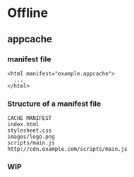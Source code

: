 # Offline

## appcache

### manifest file

```
<html manifest="example.appcache">
  ...
</html>
```

### Structure of a manifest file

```
CACHE MANIFEST
index.html
stylesheet.css
images/logo.png
scripts/main.js
http://cdn.example.com/scripts/main.js
```

### WIP
